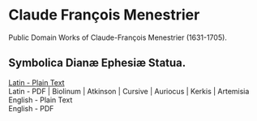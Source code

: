 # Claude François Menestrier

Public Domain Works of Claude-François Menestrier (1631-1705).

## Symbolica Dianæ Ephesiæ Statua.

[Latin - Plain Text](symbolica-dianae-ephesiae-statua/full-text-latin.md)  
Latin - PDF | Biolinum | Atkinson | Cursive | Auriocus | Kerkis | Artemisia  
English - Plain Text  
English - PDF  
